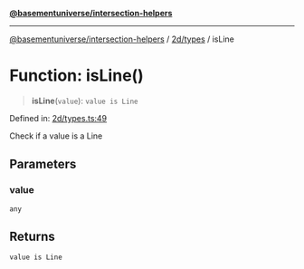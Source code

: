 [**@basementuniverse/intersection-helpers**](../../../README.md)

***

[@basementuniverse/intersection-helpers](../../../README.md) / [2d/types](../README.md) / isLine

# Function: isLine()

> **isLine**(`value`): `value is Line`

Defined in: [2d/types.ts:49](https://github.com/basementuniverse/intersection-helpers/blob/39011b43f2fd5dca5c24f1c152bb983bef87ec23/src/2d/types.ts#L49)

Check if a value is a Line

## Parameters

### value

`any`

## Returns

`value is Line`
